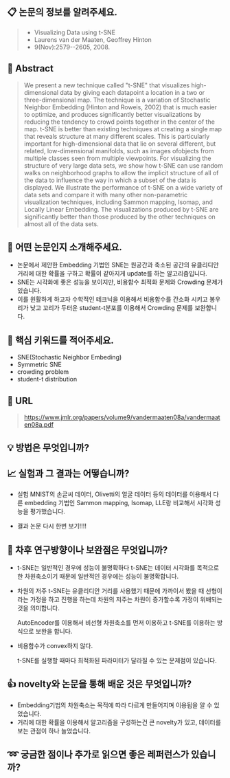 ## 📋 논문의 정보를 알려주세요.

>- Visualizing Data using t-SNE 
>- Laurens van der Maaten, Geoffrey Hinton
>- 9(Nov):2579--2605, 2008.

## 📃 Abstract
>We present a new technique called "t-SNE" that visualizes high-dimensional data by giving each datapoint a location in a two or three-dimensional map. The technique is a variation of Stochastic Neighbor Embedding (Hinton and Roweis, 2002) that is much easier to optimize, and produces significantly better visualizations by reducing the tendency to crowd points together in the center of the map. t-SNE is better than existing techniques at creating a single map that reveals structure at many different scales. This is particularly important for high-dimensional data that lie on several different, but related, low-dimensional manifolds, such as images ofobjects from multiple classes seen from multiple viewpoints. For visualizing the structure of very large data sets, we show how t-SNE can use random walks on neighborhood graphs to allow the implicit structure of all of the data to influence the way in which a subset of the data is displayed. We illustrate the performance of t-SNE on a wide variety of data sets and compare it with many other non-parametric visualization techniques, including Sammon mapping, Isomap, and Locally Linear Embedding. The visualizations produced by t-SNE are significantly better than those produced by the other techniques on almost all of the data sets.

## 🔎 어떤 논문인지 소개해주세요.
- 논문에서 제안한 Embedding 기법인 SNE는 원공간과 축소된 공간의 유클리디안 거리에 대한 확률을 구하고 확률이 같아지게 update를 하는 알고리즘입니다. 
- SNE는 시각화에 좋은 성능을 보이지만, 비용함수 최적화 문제와 Crowding 문제가 있습니다. 
- 이를 원활하게 하고자 수학적인 테크닉을 이용해서 비용함수를 간소화 시키고 봉우리가 낮고 꼬리가 두터운 student-t분포를 이용해서 Crowding 문제를 보완합니다. 

## 🔑 핵심 키워드를 적어주세요.
- SNE(Stochastic Neighbor Embeding)
- Symmetric SNE
- crowding problem
- student-t distribution

## 📎 URL
>https://www.jmlr.org/papers/volume9/vandermaaten08a/vandermaaten08a.pdf

## 💡 방법은 무엇입니까?
 
## 📈 실험과 그 결과는 어떻습니까?
* 실험
  MNIST의 손글씨 데이터, Olivetti의 얼굴 데이터 등의 데이터를 이용해서 다른 embedding 기법인 Sammon mapping, Isomap, LLE랑 비교해서 시각화 성능을 평가했습니다. 

* 결과 
논문 다시 한번 보기!!!!

## 📂 차후 연구방향이나 보완점은 무엇입니까?
- t-SNE는 일반적인 경우에 성능이 불명확하다
t-SNE는 데이터 시각화를 목적으로 한 차원축소이기 때문에 일반적인 경우에는 성능이 불명확합니다.

- 차원의 저주
t-SNE는 유클리디안 거리를 사용했기 때문에 가까이서 봤을 때 선형이라는 가정을 하고 진행을 하는데 차원의 저주는 차원이 증가할수록 가정이 위배되는 것을 의미합니다. 
  
  AutoEncoder를 이용해서 비선형 차원축소를 먼저 이용하고 t-SNE를 이용하는 방식으로 보완을 합니다.

- 비용함수가 convex하지 않다.

  t-SNE를 실행할 때마다 최적화된 파라미터가 달라질 수 있는 문제점이 있습니다. 

## 👍 novelty와 논문을 통해 배운 것은 무엇입니까?
- Embedding기법의 차원축소는 목적에 따라 다르게 만들어지며 이용됨을 알 수 있었습니다. 
- 거리에 대한 확률을 이용해서 알고리즘을 구성하는건 큰 novelty가 있고, 데이터를 보는 관점이 하나 늘었습니다. 

## ➿ 궁금한 점이나 추가로 읽으면 좋은 레퍼런스가 있습니까?
